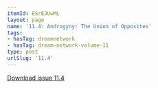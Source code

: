 ```yaml
---
itemId: ESrEJUwML
layout: page
name: '11.4: Androgyny: The Union of Opposites'
tags:
- hasTag: dreamnetwork
- hasTag: dream-network-volume-11
type: post
urlSlug: '11.4'
---
```

<a href="files/pdfs/Volume_11/11.4-Dream-Network_Volume-11_No-4.pdf" download="">Download issue 11.4</a>